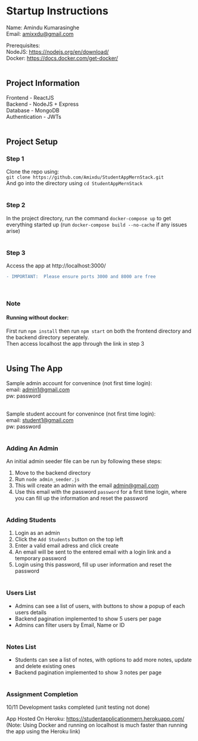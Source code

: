 # Startup Instructions

Name: Amindu Kumarasinghe <br>
Email: amixxdu@gmail.com <br>

Prerequisites:<br>
NodeJS: https://nodejs.org/en/download/<br>
Docker: https://docs.docker.com/get-docker/<br> <br>


## Project Information

Frontend - ReactJS <br>
Backend - NodeJS + Express <br>
Database - MongoDB <br>
Authentication - JWTs <br> <br>


## Project Setup

### Step 1
Clone the repo using: <br> `git clone https://github.com/Amixdu/StudentAppMernStack.git` <br>
And go into the directory using `cd StudentAppMernStack`
<br><br>

### Step 2
In the project directory, run the command `docker-compose up` to get everything started up (run `docker-compose build --no-cache` if any issues arise) <br><br>


### Step 3
Access the app at http://localhost:3000/

```diff
- IMPORTANT:  Please ensure ports 3000 and 8000 are free
```

<br>

### Note
#### Running without docker:
First run `npm install` then run `npm start` on both the frontend directory and the backend directory seperately. <br> Then access localhost the app through the link in step 3
<br><br>

## Using The App

Sample admin account for convenince (not first time login): <br>
email: admin1@gmail.com <br>
pw: password <br><br>

Sample student account for convenince (not first time login): <br>
email: student1@gmail.com <br>
pw: password <br><br>


### Adding An Admin
An initial admin seeder file can be run by following these steps:<br>
1. Move to the backend directory <br>
2. Run `node admin_seeder.js` <br>
3. This will create an admin with the email admin@gmail.com<br>
4. Use this email with the password `password` for a first time login, where you can fill up the information and reset the password
<br><br>

### Adding Students
1. Login as an admin <br>
2. Click the `Add Students` button on the top left <br>
3. Enter a valid email adress and click create<br>
4. An email will be sent to the entered email with a login link and a temporary password<br>
5. Login using this password, fill up user information and reset the password<br><br>

### Users List
* Admins can see a list of users, with buttons to show a popup of each users details <br>
* Backend pagination implemented to show 5 users per page <br>
* Admins can filter users by Email, Name or ID<br><br>


### Notes List
* Students can see a list of notes, with options to add more notes, update and delete existing ones <br>
* Backend pagination implemented to show 3 notes per page <br><br>



### Assignment Completion
10/11 Development tasks completed (unit testing not done)

App Hosted On Heroku: https://studentapplicationmern.herokuapp.com/ <br>
(Note: Using Docker and running on localhost is much faster than running the app using the Heroku link)



